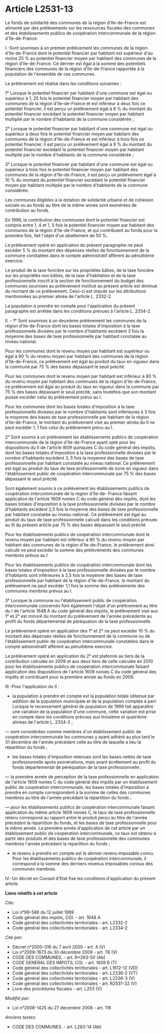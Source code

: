 # Article L2531-13

Le fonds de solidarité des communes de la région d'Ile-de-France est alimenté par des prélèvements sur les ressources
fiscales des communes et des établissements publics de coopération intercommunale de la région d'Ile-de-France.

I.-Sont soumises à un premier prélèvement les communes de la région d'Ile-de-France dont le potentiel financier par habitant
est supérieur d'au moins 25 % au potentiel financier moyen par habitant des communes de la région d'Ile-de-France. Ce dernier
est égal à la somme des potentiels financiers des communes de la région d'Ile-de-France rapportée à la population de
l'ensemble de ces communes. 

Le prélèvement est réalisé dans les conditions suivantes : 

1° Lorsque le potentiel financier par habitant d'une commune est égal ou supérieur à 1, 25 fois le potentiel financier moyen
par habitant des communes de la région d'Ile-de-France et est inférieur à deux fois ce potentiel financier, il est perçu un
prélèvement égal à 8 % du montant du potentiel financier excédant le potentiel financier moyen par habitant multiplié par le
nombre d'habitants de la commune considérée ; 

2° Lorsque le potentiel financier par habitant d'une commune est égal ou supérieur à deux fois le potentiel financier moyen
par habitant des communes de la région d'Ile-de-France et est inférieur à trois fois ce potentiel financier, il est perçu un
prélèvement égal à 9 % du montant du potentiel financier excédant le potentiel financier moyen par habitant multiplié par le
nombre d'habitants de la commune considérée ; 

3° Lorsque le potentiel financier par habitant d'une commune est égal ou supérieur à trois fois le potentiel financier moyen
par habitant des communes de la région d'Ile-de-France, il est perçu un prélèvement égal à 10 % du montant du potentiel
financier excédant le potentiel financier moyen par habitant multiplié par le nombre d'habitants de la commune considérée. 

Les communes éligibles à la dotation de solidarité urbaine et de cohésion sociale ou au fonds au titre de la même année sont
exonérées de contribution au fonds. 

En 1996, la contribution des communes dont le potentiel financier est compris entre 1, 4 et 1, 5 fois le potentiel financier
moyen par habitant des communes de la région d'Ile-de-France, et qui contribuent au fonds pour la première fois, fait l'objet
d'un abattement de 50 %. 

Le prélèvement opéré en application du présent paragraphe ne peut excéder 5 % du montant des dépenses réelles de
fonctionnement de la commune constatées dans le compte administratif afférent au pénultième exercice. 

Le produit de la taxe foncière sur les propriétés bâties, de la taxe foncière sur les propriétés non bâties, de la taxe
d'habitation et de la taxe professionnelle inscrit à la section de fonctionnement du budget des communes soumises au
prélèvement institué au présent article est diminué du montant de ce prélèvement. Celui-ci est imputé sur les attributions
mentionnées au premier alinéa de l'article L. 2332-2. 

La population à prendre en compte pour l'application du présent paragraphe est arrêtée dans les conditions prévues à
l'article L. 2334-2. 

II. - 1° Sont soumises à un deuxième prélèvement les communes de la région d'Ile-de-France dont les bases totales
d'imposition à la taxe professionnelle divisées par le nombre d'habitants excèdent 3 fois la moyenne des bases de taxe
professionnelle par habitant constatée au niveau national. 

Pour les communes dont le revenu moyen par habitant est supérieur ou égal à 90 % du revenu moyen par habitant des communes de
la région d'Ile-de-France, ce prélèvement est égal au produit du taux en vigueur dans la commune par 75 % des bases dépassant
le seuil précité. 

Pour les communes dont le revenu moyen par habitant est inférieur à 90 % du revenu moyen par habitant des communes de la
région d'Ile-de-France, ce prélèvement est égal au produit du taux en vigueur dans la commune par 75 % des bases dépassant le
seuil précité, sans toutefois que son montant puisse excéder celui du prélèvement prévu au I. 

Pour les communes dont les bases totales d'imposition à la taxe professionnelle divisées par le nombre d'habitants sont
inférieures à 3 fois la moyenne des bases de taxe professionnelle par habitant de la région d'Ile-de-France, le montant du
prélèvement visé au premier alinéa du II ne peut excéder 1, 1 fois celui du prélèvement prévu au I. 

2° Sont soumis à un prélèvement les établissements publics de coopération intercommunale de la région d'Ile-de-France ayant
opté pour les dispositions du II de l'article l609 quinquies C du code général des impôts, dont les bases totales
d'imposition à la taxe professionnelle divisées par le nombre d'habitants excèdent 3, 5 fois la moyenne des bases de taxe
professionnelle par habitant constatée au niveau national. Ce prélèvement est égal au produit du taux de taxe professionnelle
de zone en vigueur dans l'établissement public de coopération intercommunale par 75 % des bases dépassant le seuil précité.

Sont  également soumis à ce prélèvement les établissements publics de coopération  intercommunale de la région d'Ile-de-
France faisant application de l'article 1609  nonies C du code général des impôts, dont les bases totales d'imposition à la
taxe  professionnelle divisées par le nombre d'habitants excèdent 2,5 fois la moyenne  des bases de taxe professionnelle par
habitant constatée au niveau national. Ce  prélèvement est égal au produit du taux de taxe professionnelle calculé dans les
conditions prévues au III du présent article par 75 % des bases dépassant le  seuil précité.

Pour les établissements publics de  coopération intercommunale dont le revenu moyen par habitant est inférieur à 90  % du
revenu moyen par habitant des communes de la région d'Ile-de-France, le  prélèvement ainsi calculé ne peut excéder la somme
des prélèvements des communes  membres prévus au I.

Pour les établissements publics de  coopération intercommunale dont les bases totales d'imposition à la taxe  professionnelle
divisées par le nombre d'habitants sont inférieures à 2,5 fois  la moyenne des bases de taxe professionnelle par habitant de
la région  d'Ile-de-France, le montant du prélèvement ne peut excéder 1,1 fois la somme des  prélèvements des communes
membres prévus au I. 

3° Lorsque la commune ou l'établissement public de coopération intercommunale concernés font également l'objet d'un
prélèvement au titre du I de l'article 1648 A du code général des impôts, le prélèvement visé aux 1° et 2° est minoré du
montant du prélèvement de l'année précédente au profit du fonds départemental de péréquation de la taxe professionnelle. 

Le prélèvement opéré en application des 1° et 2° ne peut excéder 10 % du montant des dépenses réelles de fonctionnement de la
commune ou de l'établissement public de coopération intercommunale constatées dans le compte administratif afférent au
pénultième exercice. 

Le  prélèvement opéré en application du 2° est plafonné au tiers de la contribution  calculée en 2009 et aux deux tiers de
celle calculée en 2010 pour les  établissements publics de coopération intercommunale faisant application des dispositions de
l'article 1609 nonies C du  code général des impôts et contribuant pour la  première année au fonds en 2009.

III.-Pour l'application du II :

- la population à prendre en compte est la population totale obtenue par addition de la population municipale et de la
population comptée à part. Lorsque le recensement général de population de 1999 fait apparaître une variation de la
population d'une commune, cette variation est prise en compte dans les conditions prévues aux troisième et quatrième alinéas
de l'article L. 2334-2 ;

― sont  considérées comme membres d'un établissement public de coopération  intercommunale les communes y ayant adhéré au
plus tard le 31 décembre de  l'année précédant celle au titre de laquelle a lieu la répartition du fonds  ; 

- les bases totales d'imposition retenues sont les bases nettes de taxe professionnelle après exonérations, mais avant
écrêtement au profit du fonds départemental de péréquation de la taxe professionnelle ;

― la première année de perception de la taxe professionnelle en application de  l'article 1609 nonies C du code général des
impôts par un établissement public  de coopération intercommunale, les bases totales d'imposition à prendre en  compte
correspondent à la somme de celles des communes membres au titre de  l'année précédant la répartition du fonds ;

― pour les  établissements publics de coopération intercommunale faisant application du même  article 1609 nonies C, le taux
de taxe professionnelle retenu correspond au  rapport entre le produit perçu au titre de l'année précédant la répartition du
fonds, et les bases de taxe professionnelle pour la même année. La première  année d'application de cet article par un
établissement public de coopération  intercommunale, ce taux est obtenu à partir des produits et des bases de taxe
professionnelle des communes membres l'année précédant la répartition du fonds ; 

- le revenu à prendre en compte est le dernier revenu imposable connu. Pour les  établissements publics de coopération
intercommunale, il correspond à la somme  des derniers revenus imposables connus des communes membres. 

IV.-Un décret en Conseil d'Etat fixe les conditions d'application du présent article.

**Liens relatifs à cet article**

_Cite_:

  - Loi n°99-586 du 12 juillet 1999
  - Code général des impôts, CGI. - art. 1648 A
  - Code général des collectivités territoriales - art. L2332-2
  - Code général des collectivités territoriales - art. L2334-2

_Cité par_:

  - Décret n°2000-318 du 7 avril 2000 - art. 4 (V)
  - Loi n°2009-1673 du 30 décembre 2009 - art. 78 (V)
  - CODE DES COMMUNES. - art. R*263-50 (Ab)
  - CODE GENERAL DES IMPOTS, CGI. - art. 1659 B (T)
  - Code général des collectivités territoriales - art. L1612-12 (VD)
  - Code général des collectivités territoriales - art. L2336-2 (VT)
  - Code général des collectivités territoriales - art. L2336-3 (V)
  - Code général des collectivités territoriales - art. R2531-32 (V)
  - Livre des procédures fiscales - art. L253 (V)

_Modifié par_:

  - Loi n°2008-1425 du 27 décembre 2008 - art. 116

_Anciens textes_:

  - CODE DES COMMUNES. - art. L263-14 (Ab)
